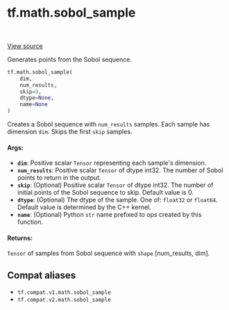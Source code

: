<div itemscope itemtype="http://developers.google.com/ReferenceObject">
<meta itemprop="name" content="tf.math.sobol_sample" />
<meta itemprop="path" content="Stable" />
</div>

# tf.math.sobol_sample

<!-- Insert buttons and diff -->

<table class="tfo-notebook-buttons tfo-api" align="left">
</table>

<a target="_blank" href="/code/stable/tensorflow/python/ops/math_ops.py">View source</a>



Generates points from the Sobol sequence.

``` python
tf.math.sobol_sample(
    dim,
    num_results,
    skip=0,
    dtype=None,
    name=None
)
```



<!-- Placeholder for "Used in" -->

Creates a Sobol sequence with `num_results` samples. Each sample has dimension
`dim`. Skips the first `skip` samples.

#### Args:


* <b>`dim`</b>: Positive scalar `Tensor` representing each sample's dimension.
* <b>`num_results`</b>: Positive scalar `Tensor` of dtype int32. The number of Sobol
    points to return in the output.
* <b>`skip`</b>: (Optional) Positive scalar `Tensor` of dtype int32. The number of
    initial points of the Sobol sequence to skip. Default value is 0.
* <b>`dtype`</b>: (Optional) The dtype of the sample. One of: `float32` or `float64`.
    Default value is determined by the C++ kernel.
* <b>`name`</b>: (Optional) Python `str` name prefixed to ops created by this function.


#### Returns:

`Tensor` of samples from Sobol sequence with `shape` [num_results, dim].


## Compat aliases

* `tf.compat.v1.math.sobol_sample`
* `tf.compat.v2.math.sobol_sample`

